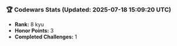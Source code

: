 ### 🏆 Codewars Stats (Updated: 2025-07-18 15:09:20 UTC)

- **Rank:** 8 kyu
- **Honor Points:** 3
- **Completed Challenges:** 1
